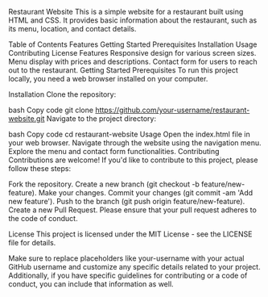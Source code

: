 Restaurant Website
This is a simple website for a restaurant built using HTML and CSS. It provides basic information about the restaurant, such as its menu, location, and contact details.

Table of Contents
Features
Getting Started
Prerequisites
Installation
Usage
Contributing
License
Features
Responsive design for various screen sizes.
Menu display with prices and descriptions.
Contact form for users to reach out to the restaurant.
Getting Started
Prerequisites
To run this project locally, you need a web browser installed on your computer.

Installation
Clone the repository:

bash
Copy code
git clone https://github.com/your-username/restaurant-website.git
Navigate to the project directory:

bash
Copy code
cd restaurant-website
Usage
Open the index.html file in your web browser.
Navigate through the website using the navigation menu.
Explore the menu and contact form functionalities.
Contributing
Contributions are welcome! If you'd like to contribute to this project, please follow these steps:

Fork the repository.
Create a new branch (git checkout -b feature/new-feature).
Make your changes.
Commit your changes (git commit -am 'Add new feature').
Push to the branch (git push origin feature/new-feature).
Create a new Pull Request.
Please ensure that your pull request adheres to the code of conduct.

License
This project is licensed under the MIT License - see the LICENSE file for details.

Make sure to replace placeholders like your-username with your actual GitHub username and customize any specific details related to your project. Additionally, if you have specific guidelines for contributing or a code of conduct, you can include that information as well.
